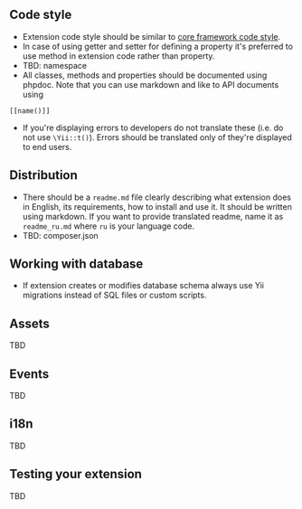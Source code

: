 Code style
----------

- Extension code style should be similar to [core framework code style](https://github.com/yiisoft/yii2/wiki/Core-framework-code-style).
- In case of using getter and setter for defining a property it's preferred to use method in extension code rather than property.
- TBD: namespace
- All classes, methods and properties should be documented using phpdoc. Note that you can use markdown and like to API documents using 

```
[[name()]]
```

- If you're displaying errors to developers do not translate these (i.e. do not use `\Yii::t()`). Errors should be translated only of they're displayed to end users.

Distribution
------------

- There should be a `readme.md` file clearly describing what extension does in English, its requirements, how to install and use it. It should be written using markdown. If you want to provide translated readme, name it as `readme_ru.md` where `ru` is your language code.
- TBD: composer.json

Working with database
---------------------

- If extension creates or modifies database schema always use Yii migrations instead of SQL files or custom scripts.

Assets
------

TBD

Events
------

TBD

i18n
----

TBD

Testing your extension
----------------------

TBD